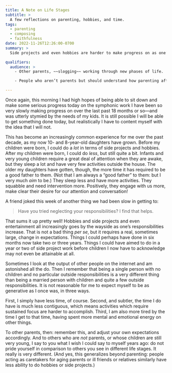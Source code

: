 ```yaml
---
title: A Note on Life Stages
subtitle: >
  A few reflections on parenting, hobbies, and time.
tags:
  - parenting
  - composing
  - faithfulness
date: 2022-11-26T12:26:00-0700
summary: >
  Side projects and even hobbies are harder to make progress on as one’s kids grow up.

qualifiers:
  audience: >
    - Other parents, ~~slogging~~ working through new phases of life.

    - People who aren’t parents but should understand how parenting affects life.

---
```


Once again, this morning I had high hopes of being able to sit down and make some serious progress today on the symphonic work I have been so very slowly making progress on over the last past 18 months or so—and was utterly stymied by the needs of my kids. It is still possible I will be able to get something done today, but realistically I have to content myself with the idea that I will not.

This has become an increasingly common experience for me over the past decade, as my now 10- and 8-year-old daughters have grown. Before my children were born, I could do a *lot* in terms of side projects and hobbies. After my children were born, I could do *less*, but still quite a bit. Infants and very young children require a great deal of attention when they are awake, but they sleep a lot and have very few activities outside the house. The older my daughters have gotten, though, the more time it has required to be a good father to them. (Not that I am always a “good father” to them: but I very much *aim* to be.) They sleep less and have more activities. They squabble and need intervention more. Positively, they engage with us more, make clear their desire for our attention and conversation!

A friend joked this week of another thing we had been slow in getting to:

> Have you tried neglecting your responsibilities? I find that helps.

That sums it up pretty well! Hobbies and side projects and even entertainment all increasingly goes by the wayside as one’s responsibilities increase. That is not a bad thing _per se_, but it requires a real, sometimes large, change in expectations. Things I could perhaps have done in six months now take two or three years. Things I could have aimed to do in a year or two of side project work before children I now have to acknowledge may not even be attainable at all.

Sometimes I look at the output of other people on the internet and am astonished all the do. Then I remember that being a single person with no children and no particular outside responsibilities is a very different thing than being a married person with children and quite a few outside responsibilities. It is not reasonable for me to expect myself to be as generative as I once was, in three ways.

First, I simply have less time, of course. Second, and subtler, the time I do have is much less contiguous, which means activities which require sustained focus are harder to accomplish. Third, I am also more tired by the time I get to that time, having spent more mental and emotional energy on other things.

To other parents, then: remember this, and adjust your own expectations accordingly. And to others who are *not* parents, or whose children are still very young, I say to you what I wish I could say to myself years ago: do not pride yourself in comparison to others you see in different life stages. It really is very different. (And yes, this generalizes beyond parenting: people acting as caretakers for aging parents or ill friends or relatives similarly have less ability to do hobbies or side projects.)
